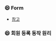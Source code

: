 ### :smile: Form

- [참고](https://velog.io/@choiiis/HTMLCSS-form-%ED%83%9C%EA%B7%B8-%EC%A0%95%EB%A6%AC)

### :smile: 회원 등록 동작 원리



